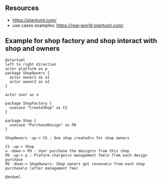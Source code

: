 ## Resources
- https://plantuml.com/
- use cases examples: https://real-world-plantuml.com/

## Example for shop factory and shop interact with shop and owners
```
@startuml
left to right direction
actor platform as p
package ShopOwners {
  actor owner1 as o1
  actor owner2 as o2
}

actor user as u

package ShopFactory {
  usecase "CreateShop" as CS
}

package Shop {
  usecase "PurchaseDesign" as PD
}

ShopOwners -up-> CS : One shop created\n for shop owners

CS -up-> Shop 
u -down-> PD : User purchase the design\n from this shop
PD -up-> p : Plaform charges\n management fee\n from each design purchase
PD -down-> ShopOwners: Shop owners get revenue\n from each shop purchase\n (after management fee)

@enduml
```